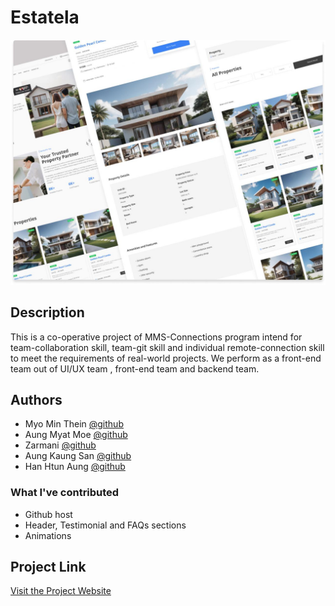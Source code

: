 # Estatela




![Project Preview](/src/assets/estatela_preview.jpg)
## Description

This is a co-operative project of MMS-Connections program intend for team-collaboration skill, team-git skill and individual remote-connection skill to meet the requirements of real-world projects. We perform as a front-end team out of UI/UX team , front-end team and backend team.




## Authors

* Myo Min Thein  [@github](https://github.com/Vee-Scored)
* Aung Myat Moe [@github](https://github.com/blankverse123000)
* Zarmani [@github](https://github.com/zarmani-dev)
* Aung Kaung San [@github](https://github.com/ArrKuu77)
* Han Htun Aung [@github](https://github.com/Hanhtunaung97)

### What I've contributed

* Github host
* Header, Testimonial and FAQs  sections
* Animations

## Project Link

[Visit the Project Website](https://estatela-mcf3.netlify.app)


